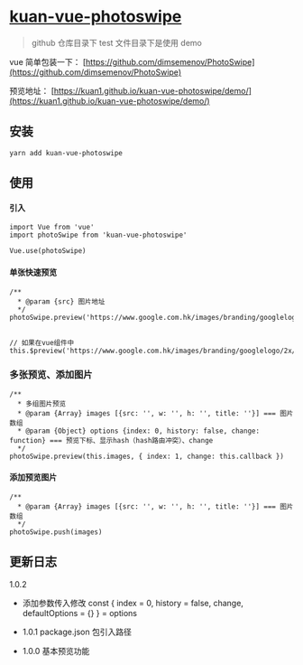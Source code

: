 # [kuan-vue-photoswipe](https://github.com/kuan1/kuan-vue-photoswipe)

> github 仓库目录下 test 文件目录下是使用 demo

vue 简单包装一下：
[https://github.com/dimsemenov/PhotoSwipe](https://github.com/dimsemenov/PhotoSwipe)

预览地址：
[https://kuan1.github.io/kuan-vue-photoswipe/demo/](https://kuan1.github.io/kuan-vue-photoswipe/demo/)

## 安装

```
yarn add kuan-vue-photoswipe
```

## 使用

#### 引入

```
import Vue from 'vue'
import photoSwipe from 'kuan-vue-photoswipe'

Vue.use(photoSwipe)
```

#### 单张快速预览

```
/**
  * @param {src} 图片地址
  */
photoSwipe.preview('https://www.google.com.hk/images/branding/googlelogo/2x/googlelogo_color_272x92dp.png')


// 如果在vue组件中
this.$preview('https://www.google.com.hk/images/branding/googlelogo/2x/googlelogo_color_272x92dp.png')
```

### 多张预览、添加图片

```
/**
  * 多组图片预览
  * @param {Array} images [{src: '', w: '', h: '', title: ''}] === 图片数组
  * @param {Object} options {index: 0, history: false, change: function} === 预览下标、显示hash（hash路由冲突）、change
  */
photoSwipe.preview(this.images, { index: 1, change: this.callback })
```

#### 添加预览图片

```
/**
  * @param {Array} images [{src: '', w: '', h: '', title: ''}] === 图片数组
  */
photoSwipe.push(images)
```

## 更新日志

1.0.2

- 添加参数传入修改
  const { index = 0, history = false, change, defaultOptions = {} } = options

- 1.0.1 package.json 包引入路径
- 1.0.0 基本预览功能

